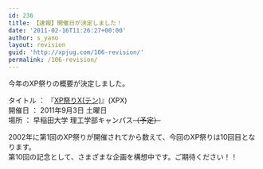 ```yaml
---
id: 236
title: 【速報】開催日が決定しました！
date: '2011-02-16T11:26:27+00:00'
author: s_yano
layout: revision
guid: 'http://xpjug.com/106-revision/'
permalink: /106-revision/
---
```


今年のXP祭りの概要が決定しました。

タイトル ： 『[XP祭りX(テン)](http://xpjug.com/xpx/)』(XPX)  
開催日 ： 2011年9月3日 土曜日  
場所 ： 早稲田大学 理工学部キャンパス<del datetime="2011-02-16T02:26:19+00:00">（予定）</del>

2002年に第1回のXP祭りが開催されてから数えて、今回のXP祭りは10回目となります。  
第10回の記念として、さまざまな企画を構想中です。ご期待ください！！